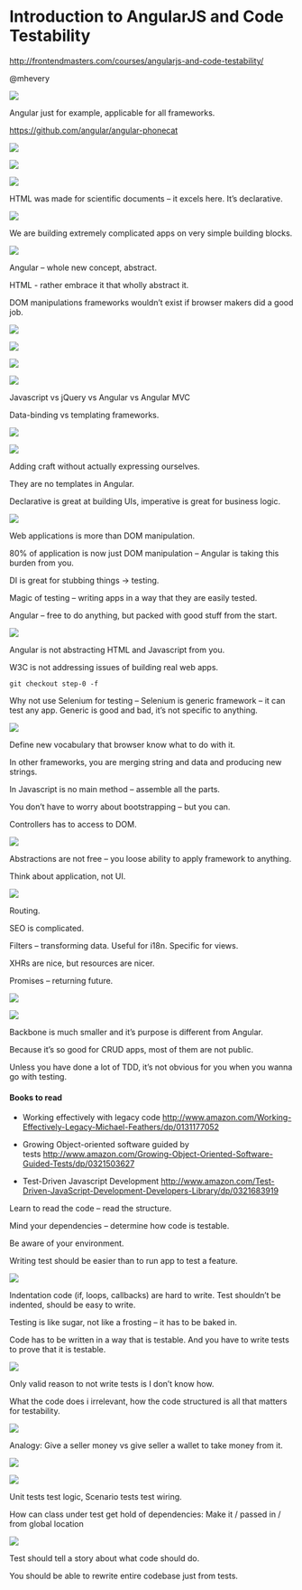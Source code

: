 # Introduction to AngularJS and Code Testability
<http://frontendmasters.com/courses/angularjs-and-code-testability/>

@mhevery

![](assets/a8b804258b9a9d0792d68584e5499822.png)  

Angular just for example, applicable for all frameworks.

<https://github.com/angular/angular-phonecat>

![](assets/171136a347a6206967cdd452b3e21352.png)  

![](assets/d18f2074e08bd80ce2ef53088ca18186.png)  

![](assets/4fe57ce827ca4c5904f17c6236e72b16.png)  

HTML was made for scientific documents – it excels here. It’s declarative.

![](assets/4d6effe3ea9c8be18b612d74df5b3e86.png)  

We are building extremely complicated apps on very simple building blocks.

![](assets/d227855ed5e084ab4be01ab143e4a2cf.png)  

Angular – whole new concept, abstract.

HTML - rather embrace it that wholly abstract it.

DOM manipulations frameworks wouldn’t exist if browser makers did a good job.

![](assets/1e48391c32e87d657fad1685cfc504a2.png)  

![](assets/845ce14c577fdb96b17ed033116a3477.png)  

![](assets/433742b26c28c6947d8dfe41f4df7705.png)  

![](assets/911275e704bd481700fe4e5d2b680d7f.png)  

Javascript vs jQuery vs Angular vs Angular MVC

Data-binding vs templating frameworks.

![](assets/2050b864543eba9b45fcafc0e8887775.png)  

![](assets/fe4f33abd6709e614c6ae6107761b517.png)  

Adding craft without actually expressing ourselves.  

They are no templates in Angular.

Declarative is great at building UIs, imperative is great for business logic.

![](assets/1860459c35fe80ad4e4b9913019d39db.png)  

Web applications is more than DOM manipulation.

80% of application is now just DOM manipulation – Angular is taking this burden from you.

DI is great for stubbing things → testing.

Magic of testing – writing apps in a way that they are easily tested.

Angular – free to do anything, but packed with good stuff from the start.

![](assets/32cffcafb5798c1d1d20d9da01cc6221.png)  

Angular is not abstracting HTML and Javascript from you.

W3C is not addressing issues of building real web apps.

`git checkout step-0 -f`

Why not use Selenium for testing – Selenium is generic framework – it can test any app. Generic is good and bad, it’s not specific to anything.

![](assets/800b4d5b42e4444a78aef91d9a0ae86f.png)  

Define new vocabulary that browser know what to do with it.

In other frameworks, you are merging string and data and producing new strings.

In Javascript is no main method – assemble all the parts.

You don’t have to worry about bootstrapping – but you can.

Controllers has to access to DOM.

![](assets/03b75b986e33a261914f1ec6005235a2.png)  

Abstractions are not free – you loose ability to apply framework to anything.

Think about application, not UI.

![](assets/80a7c275b6424511852b18db05fd1f66.png)  

Routing.

SEO is complicated.

Filters – transforming data. Useful for i18n. Specific for views.

XHRs are nice, but resources are nicer.

Promises – returning future.

![](assets/f51b7146573669f037a0e1f677afaf99.png)  

![](assets/b2f4afc20332c7c4b28778ef8e4bba03.png)  

Backbone is much smaller and it’s purpose is different from Angular.

Because it’s so good for CRUD apps, most of them are not public.  

Unless you have done a lot of TDD, it’s not obvious for you when you wanna go with testing.

#### Books to read  

* Working effectively with legacy code <http://www.amazon.com/Working-Effectively-Legacy-Michael-Feathers/dp/0131177052>

* Growing Object-oriented software guided by tests <http://www.amazon.com/Growing-Object-Oriented-Software-Guided-Tests/dp/0321503627>

* Test-Driven Javascript Development <http://www.amazon.com/Test-Driven-JavaScript-Development-Developers-Library/dp/0321683919> 


Learn to read the code – read the structure.

Mind your dependencies – determine how code is testable.

Be aware of your environment.

Writing test should be easier than to run app to test a feature.

![](assets/779347a66ac69853d2400b2b4c0d2b88.png)  

Indentation code (if, loops, callbacks) are hard to write. Test shouldn’t be indented, should be easy to write.

Testing is like sugar, not like a frosting – it has to be baked in.

Code has to be written in a way that is testable. And you have to write tests to prove that it is testable.

![](assets/683061e81e57de76e35444b0a4895113.png)  

Only valid reason to not write tests is I don’t know how.

What the code does i irrelevant, how the code structured is all that matters for testability. 

![](assets/3cc12b35acab800a236e4afed8d56dc7.png)  

Analogy: Give a seller money vs give seller a wallet to take money from it.

![](assets/012a7b3285cc689c6c08e947f42166c4.png)  

![](assets/eaf81642a7ab452c1f85648bcf114072.png)  

Unit tests test logic, Scenario tests test wiring.

How can class under test get hold of dependencies: Make it / passed in / from global location

![](assets/db4e1edd51f37fff68d027db720b3985.png)  

Test should tell a story about what code should do.

You should be able to rewrite entire codebase just from tests.


